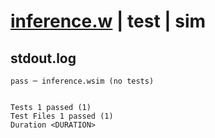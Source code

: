 # [inference.w](../../../../../examples/tests/valid/inference.w) | test | sim

## stdout.log
```log
pass ─ inference.wsim (no tests)
 
 
Tests 1 passed (1)
Test Files 1 passed (1)
Duration <DURATION>
```

